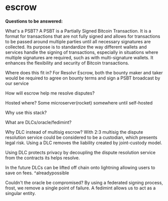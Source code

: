 # escrow

**Questions to be answered:**

What's a PSBT?
A PSBT is a Partially Signed Bitcoin Transaction. It is a format for transactions that are not fully signed and allows for transactions to be passed around multiple parties until all necessary signatures are collected. Its purpose is to standardize the way different wallets and services handle the signing of transactions, especially in situations where multiple signatures are required, such as with multi-signature wallets. It enhances the flexibility and security of Bitcoin transactions.

Where does this fit in?
For Resolvr Escrow, both the bounty maker and taker would be required to agree on bounty terms and sign a PSBT broadcast by our service

How will escrow help me resolve disputes?

Hosted where?
Some microserver(rocket) somewhere until self-hosted 

Why use this stack?

What are DLCs/oracle/fedimint?

Why DLC instead of multisig escrow?
With 2:3 multisig the dispute resolution service could be considered to be a custodian, which presents legal risk. Using a DLC removes the liability created by joint-custody model.

Using DLC protects privacy by decoupling the dispute resolution service from the contracts its helps resolve. 

In the future DLCs can be lifted off chain onto lightning allowing users to save on fees. ^alreadypossible

Couldn't the oracle be compromised?
By using a federated signing process, frost, we remove a single point of failure.
A fedimint allows us to act as a singular entity.
